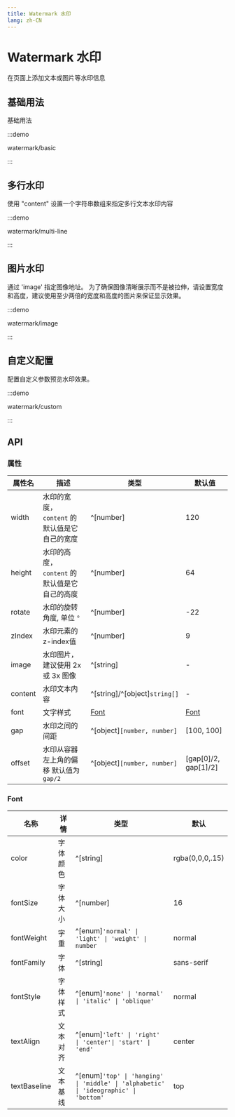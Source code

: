 ```yaml
---
title: Watermark 水印
lang: zh-CN
---
```


# Watermark 水印

在页面上添加文本或图片等水印信息

## 基础用法

基础用法

:::demo

watermark/basic

:::

## 多行水印

使用 "content" 设置一个字符串数组来指定多行文本水印内容

:::demo

watermark/multi-line

:::

## 图片水印

通过 'image' 指定图像地址。 为了确保图像清晰展示而不是被拉伸，请设置宽度和高度，建议使用至少两倍的宽度和高度的图片来保证显示效果。

:::demo

watermark/image

:::

## 自定义配置

配置自定义参数预览水印效果。

:::demo

watermark/custom

:::

## API

### 属性

| 属性名     | 描述                           | 类型                            | 默认值                              |
| ------- | ---------------------------- | ----------------------------- | -------------------------------- |
| width   | 水印的宽度， `content` 的默认值是它自己的宽度 | ^[number]                     | 120                              |
| height  | 水印的高度， `content` 的默认值是它自己的高度 | ^[number]                     | 64                               |
| rotate  | 水印的旋转角度, 单位 `°`              | ^[number]                     | -22                              |
| zIndex  | 水印元素的z-index值                | ^[number]                     | 9                                |
| image   | 水印图片，建议使用 2x 或 3x 图像         | ^[string]                     | -                                |
| content | 水印文本内容                       | ^[string]/^[object]`string[]` | -                                |
| font    | 文字样式                         | [Font](#font)                 | [Font](#font)                    |
| gap     | 水印之间的间距                      | ^[object]`[number, number]`   | \[100, 100\]                   |
| offset  | 水印从容器左上角的偏移 默认值为 `gap/2`     | ^[object]`[number, number]`   | \[gap\[0\]/2, gap\[1\]/2\] |

### Font

| 名称           | 详情   | 类型                                                                                        | 默认              |
| ------------ | ---- | ----------------------------------------------------------------------------------------- | --------------- |
| color        | 字体颜色 | ^[string]                                                                                 | rgba(0,0,0,.15) |
| fontSize     | 字体大小 | ^[number]                                                                                 | 16              |
| fontWeight   | 字重   | ^[enum]`'normal' \| 'light' \| 'weight' \| number`                                     | normal          |
| fontFamily   | 字体   | ^[string]                                                                                 | sans-serif      |
| fontStyle    | 字体样式 | ^[enum]`'none' \| 'normal' \| 'italic' \| 'oblique'`                                   | normal          |
| textAlign    | 文本对齐 | ^[enum]`'left' \| 'right' \| 'center'\| 'start' \| 'end'`                             | center          |
| textBaseline | 文本基线 | ^[enum]`'top' \| 'hanging' \| 'middle' \| 'alphabetic' \| 'ideographic' \| 'bottom'` | top             |
